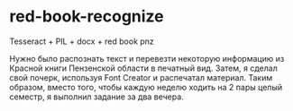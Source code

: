 # red-book-recognize
Tesseract + PIL + docx + red book pnz

Нужно было распознать текст и перевезти некоторую информацию из Красной книги Пензенской области в печатный вид. 
Затем, я сделал свой почерк, используя Font Creator и распечатал материал. 
Таким образом, вместо того, чтобы каждую неделю ходить на 2 пары целый семестр, я выполнил задание за два вечера.
